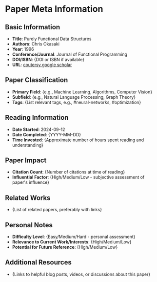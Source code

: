 # Paper Meta Information

## Basic Information

- **Title**: Purely Functional Data Structures
- **Authors**: Chris Okasaki
- **Year**: 1996
- **Conference/Journal**: Journal of Functional Programming
- **DOI/ISBN**: {DOI or ISBN if available}
- **URL**: [coutersy google scholar](https://www.cs.tufts.edu/~nr/cs257/archive/chris-okasaki/dissertation.pdf)

## Paper Classification

- **Primary Field**: {e.g., Machine Learning, Algorithms, Computer Vision}
- **Subfield**: {e.g., Natural Language Processing, Graph Theory}
- **Tags**: {List relevant tags, e.g., #neural-networks, #optimization}

## Reading Information

- **Date Started**: 2024-09-12
- **Date Completed**: {YYYY-MM-DD}
- **Time Invested**: {Approximate number of hours spent reading and understanding}

## Paper Impact

- **Citation Count**: {Number of citations at time of reading}
- **Influential Factor**: {High/Medium/Low - subjective assessment of paper's influence}

## Related Works

- {List of related papers, preferably with links}

## Personal Notes

- **Difficulty Level**: {Easy/Medium/Hard - personal assessment}
- **Relevance to Current Work/Interests**: {High/Medium/Low}
- **Potential for Future Reference**: {High/Medium/Low}

## Additional Resources

- {Links to helpful blog posts, videos, or discussions about this paper}
